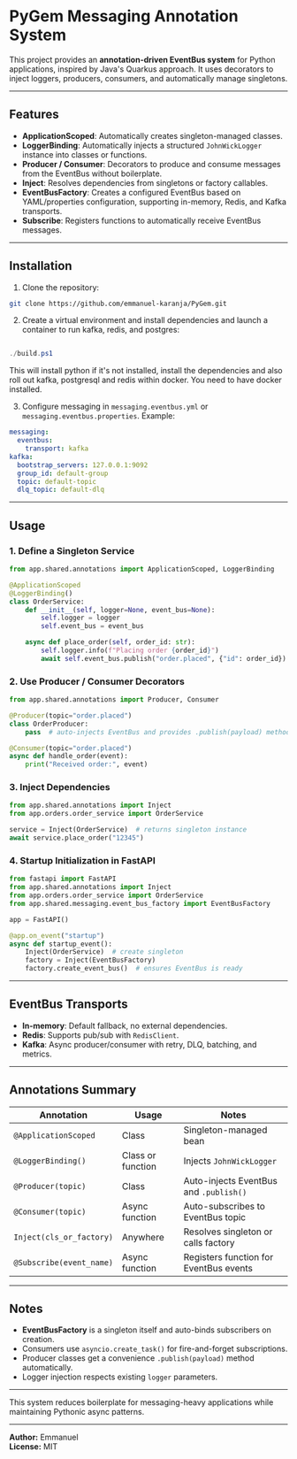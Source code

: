 # PyGem Messaging Annotation System

This project provides an **annotation-driven EventBus system** for Python applications, inspired by Java's Quarkus approach. It uses decorators to inject loggers, producers, consumers, and automatically manage singletons.

---

## Features

- **ApplicationScoped**: Automatically creates singleton-managed classes.
- **LoggerBinding**: Automatically injects a structured `JohnWickLogger` instance into classes or functions.
- **Producer / Consumer**: Decorators to produce and consume messages from the EventBus without boilerplate.
- **Inject**: Resolves dependencies from singletons or factory callables.
- **EventBusFactory**: Creates a configured EventBus based on YAML/properties configuration, supporting in-memory, Redis, and Kafka transports.
- **Subscribe**: Registers functions to automatically receive EventBus messages.

---

## Installation

1. Clone the repository:
```bash
git clone https://github.com/emmanuel-karanja/PyGem.git
```

2. Create a virtual environment and install dependencies and launch a container to run kafka, redis, and postgres:
```powershell

./build.ps1
```

This will install python if it's not installed, install the dependencies and also roll out kafka, postgresql and redis
within docker. You need to have docker installed.

3. Configure messaging in `messaging.eventbus.yml` or `messaging.eventbus.properties`. Example:
```yaml
messaging:
  eventbus:
    transport: kafka
kafka:
  bootstrap_servers: 127.0.0.1:9092
  group_id: default-group
  topic: default-topic
  dlq_topic: default-dlq
```

---

## Usage

### **1. Define a Singleton Service**
```python
from app.shared.annotations import ApplicationScoped, LoggerBinding

@ApplicationScoped
@LoggerBinding()
class OrderService:
    def __init__(self, logger=None, event_bus=None):
        self.logger = logger
        self.event_bus = event_bus

    async def place_order(self, order_id: str):
        self.logger.info(f"Placing order {order_id}")
        await self.event_bus.publish("order.placed", {"id": order_id})
```

### **2. Use Producer / Consumer Decorators**
```python
from app.shared.annotations import Producer, Consumer

@Producer(topic="order.placed")
class OrderProducer:
    pass  # auto-injects EventBus and provides .publish(payload) method

@Consumer(topic="order.placed")
async def handle_order(event):
    print("Received order:", event)
```

### **3. Inject Dependencies**
```python
from app.shared.annotations import Inject
from app.orders.order_service import OrderService

service = Inject(OrderService)  # returns singleton instance
await service.place_order("12345")
```

### **4. Startup Initialization in FastAPI**
```python
from fastapi import FastAPI
from app.shared.annotations import Inject
from app.orders.order_service import OrderService
from app.shared.messaging.event_bus_factory import EventBusFactory

app = FastAPI()

@app.on_event("startup")
async def startup_event():
    Inject(OrderService)  # create singleton
    factory = Inject(EventBusFactory)
    factory.create_event_bus()  # ensures EventBus is ready
```

---

## EventBus Transports

- **In-memory**: Default fallback, no external dependencies.
- **Redis**: Supports pub/sub with `RedisClient`.
- **Kafka**: Async producer/consumer with retry, DLQ, batching, and metrics.

---

## Annotations Summary

| Annotation          | Usage                                    | Notes                                      |
|--------------------|-----------------------------------------|-------------------------------------------|
| `@ApplicationScoped` | Class                                   | Singleton-managed bean                     |
| `@LoggerBinding()`   | Class or function                       | Injects `JohnWickLogger`                  |
| `@Producer(topic)`   | Class                                   | Auto-injects EventBus and `.publish()`    |
| `@Consumer(topic)`   | Async function                          | Auto-subscribes to EventBus topic         |
| `Inject(cls_or_factory)` | Anywhere                            | Resolves singleton or calls factory       |
| `@Subscribe(event_name)` | Async function                        | Registers function for EventBus events    |

---

## Notes

- **EventBusFactory** is a singleton itself and auto-binds subscribers on creation.
- Consumers use `asyncio.create_task()` for fire-and-forget subscriptions.
- Producer classes get a convenience `.publish(payload)` method automatically.
- Logger injection respects existing `logger` parameters.

---

This system reduces boilerplate for messaging-heavy applications while maintaining Pythonic async patterns.

---

**Author:** Emmanuel  
**License:** MIT

